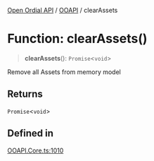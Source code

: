 [Open Ordial API](../../README.md) / [OOAPI](../README.md) / clearAssets

# Function: clearAssets()

> **clearAssets**(): `Promise`\<`void`\>

Remove all Assets from memory model

## Returns

`Promise`\<`void`\>

## Defined in

[OOAPI.Core.ts:1010](https://github.com/sagaverse-io/SagaverseOrdinalAPI/blob/90d228bc8061a836e19a66b3b1e83f3192c2e482/src/OOAPI.Core.ts#L1010)
